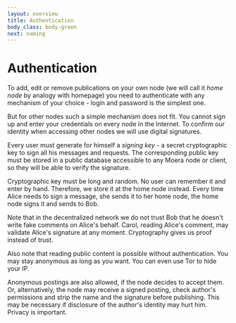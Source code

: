 ```yaml
---
layout: overview
title: Authentication
body_class: body-green
next: naming
---
```


# Authentication

To add, edit or remove publications on your own node (we will call it *home node*
by analogy with homepage) you need to authenticate with any mechanism of your
choice - login and password is the simplest one.

But for other nodes such a simple mechanism does not fit. You cannot sign up and
enter your credentials on every node in the Internet. To confirm our identity when
accessing other nodes we will use digital signatures.

Every user must generate for himself a *signing key* - a secret
cryptographic key to sign all his messages and requests. The corresponding public
key must be stored in a public database accessible to any Moera node or client,
so they will be able to verify the signature.

Cryptographic key must be long and random. No user can remember it and enter
by hand. Therefore, we store it at the home node instead. Every time Alice needs
to sign a message, she sends it to her home node, the home node signs it and sends
to Bob.

Note that in the decentralized network we do not trust Bob that he doesn't write
fake comments on Alice's behalf. Carol, reading Alice's comment, may validate
Alice's signature at any moment. Cryptography gives us proof instead of trust.

Also note that reading public content is possible without authentication.
You may stay anonymous as long as you want. You can even use Tor to hide your IP.

Anonymous postings are also allowed, if the node decides to accept them.
Or, alternatively, the node may receive a signed posting, check author's
permissions and strip the name and the signature before publishing. This may be
necessary if disclosure of the author's identity may hurt him. Privacy
is important.
